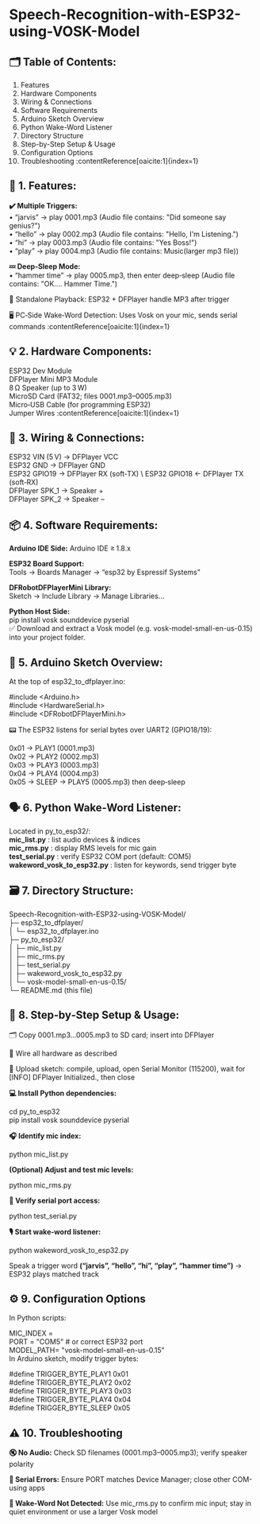 # Speech-Recognition-with-ESP32-using-VOSK-Model

## 🗂️ Table of Contents:

1. Features
2. Hardware Components
3. Wiring & Connections
4. Software Requirements
5. Arduino Sketch Overview
6. Python Wake-Word Listener
7. Directory Structure
8. Step-by-Step Setup & Usage
9. Configuration Options
10. Troubleshooting
:contentReference[oaicite:1]{index=1}

## 🧩 1. Features:

**✔️ Multiple Triggers:**\
• “jarvis” → play 0001.mp3 (Audio file contains: "Did someone say genius?")\
• “hello” → play 0002.mp3 (Audio file contains: "Hello, I'm Listening.")\
• “hi” → play 0003.mp3 (Audio file contains: "Yes Boss!")\
• “play” → play 0004.mp3 (Audio file contains: Music(larger mp3 file))

**💤 Deep‑Sleep Mode:**\
• “hammer time” → play 0005.mp3, then enter deep‑sleep (Audio file contains: "OK.... Hammer Time.")

🎵 Standalone Playback: ESP32 + DFPlayer handle MP3 after trigger

🖥️ PC‑Side Wake‑Word Detection: Uses Vosk on your mic, sends serial commands
:contentReference[oaicite:1]{index=1}



## 💡 2. Hardware Components:

ESP32 Dev Module\
DFPlayer Mini MP3 Module\
8 Ω Speaker (up to 3 W)\
MicroSD Card (FAT32; files 0001.mp3–0005.mp3)\
Micro‑USB Cable (for programming ESP32)\
Jumper Wires
:contentReference[oaicite:1]{index=1}



## 🔌 3. Wiring & Connections:

ESP32 VIN (5 V)    → DFPlayer VCC  \
ESP32 GND          → DFPlayer GND  \
ESP32 GPIO19       → DFPlayer RX (soft‑TX) \ 
ESP32 GPIO18       ← DFPlayer TX (soft‑RX)  \
DFPlayer SPK_1     → Speaker +  \
DFPlayer SPK_2     → Speaker – 
<br>



## 📦 4. Software Requirements:

**Arduino IDE Side:**
Arduino IDE ≥ 1.8.x

**ESP32 Board Support:**\
Tools → Boards Manager → “esp32 by Espressif Systems”

**DFRobotDFPlayerMini Library:**\
Sketch → Include Library → Manage Libraries...

**Python Host Side:**\
pip install vosk sounddevice pyserial\
✅ Download and extract a Vosk model (e.g. vosk-model-small-en-us-0.15) into your project folder.
<br>



## 🎯 5. Arduino Sketch Overview:

At the top of esp32_to_dfplayer.ino:

#include <Arduino.h>\
#include <HardwareSerial.h>\
#include <DFRobotDFPlayerMini.h>

📟 The ESP32 listens for serial bytes over UART2 (GPIO18/19):

0x01 → PLAY1 (0001.mp3)  
0x02 → PLAY2 (0002.mp3)  
0x03 → PLAY3 (0003.mp3)  
0x04 → PLAY4 (0004.mp3)  
0x05 → SLEEP → PLAY5 (0005.mp3) then deep‑sleep
<br>




## 🗣️ 6. Python Wake‑Word Listener:

Located in py_to_esp32/:\
**mic_list.py** : list audio devices & indices\
**mic_rms.py** : display RMS levels for mic gain\
**test_serial.py** : verify ESP32 COM port (default: COM5)\
**wakeword_vosk_to_esp32.py** : listen for keywords, send trigger byte
<br>




## 🗃️ 7. Directory Structure:

Speech-Recognition-with-ESP32-using-VOSK-Model/ \
├─ esp32_to_dfplayer/ \
│   └─ esp32_to_dfplayer.ino \
├─ py_to_esp32/ \
│   ├─ mic_list.py \
│   ├─ mic_rms.py \
│   ├─ test_serial.py \
│   ├─ wakeword_vosk_to_esp32.py \
│   └─ vosk-model-small-en-us-0.15/ \
└─ README.md (this file)
<br>



## 🚀 8. Step‑by‑Step Setup & Usage:

🗂️ Copy 0001.mp3...0005.mp3 to SD card; insert into DFPlayer 

🔌 Wire all hardware as described 

📲 Upload sketch: compile, upload, open Serial Monitor (115200), wait for [INFO] DFPlayer Initialized., then close

**💻 Install Python dependencies:**

cd py_to_esp32 \
pip install vosk sounddevice pyserial

**🎧 Identify mic index:** 

python mic_list.py

**(Optional) Adjust and test mic levels:** 

python mic_rms.py

**🔎 Verify serial port access:** 

python test_serial.py

**🎙️ Start wake‑word listener:** 

python wakeword_vosk_to_esp32.py

Speak a trigger word **(“jarvis”, “hello”, “hi”, “play”, “hammer time”)** → ESP32 plays matched track
<br>




## ⚙️ 9. Configuration Options

In Python scripts:

MIC_INDEX = <your mic index> \
PORT      = "COM5"                # or correct ESP32 port \
MODEL_PATH= "vosk-model-small-en-us-0.15" \
In Arduino sketch, modify trigger bytes: 

#define TRIGGER_BYTE_PLAY1   0x01 \
#define TRIGGER_BYTE_PLAY2   0x02 \
#define TRIGGER_BYTE_PLAY3   0x03 \
#define TRIGGER_BYTE_PLAY4   0x04 \
#define TRIGGER_BYTE_SLEEP   0x05 
<br>




## ⚠️ 10. Troubleshooting

**🔇 No Audio:** Check SD filenames (0001.mp3–0005.mp3); verify speaker polarity 

**🔌 Serial Errors:** Ensure PORT matches Device Manager; close other COM-using apps 

**🛑 Wake-Word Not Detected:** Use mic_rms.py to confirm mic input; stay in quiet environment or use a larger Vosk model

